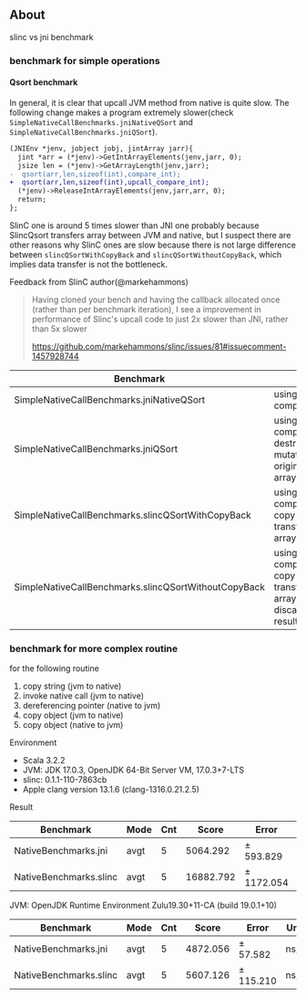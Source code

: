 ## About


slinc vs jni benchmark


### benchmark for simple operations

#### Qsort benchmark

In general, it is clear that upcall JVM method from native is quite slow.
The following change makes a program extremely slower(check `SimpleNativeCallBenchmarks.jniNativeQSort` and `SimpleNativeCallBenchmarks.jniQSort`).

```diff
(JNIEnv *jenv, jobject jobj, jintArray jarr){
  jint *arr = (*jenv)->GetIntArrayElements(jenv,jarr, 0);
  jsize len = (*jenv)->GetArrayLength(jenv,jarr);
-  qsort(arr,len,sizeof(int),compare_int);
+  qsort(arr,len,sizeof(int),upcall_compare_int);
  (*jenv)->ReleaseIntArrayElements(jenv,jarr,arr, 0);
  return;
};
```

SlinC one is around 5 times slower than JNI one probably because SlincQsort transfers array between JVM and native, but I suspect there are other reasons why SlinC ones are slow because there is not large difference between `slincQSortWithCopyBack` and `slincQSortWithoutCopyBack`, which implies data transfer is not the bottleneck.

Feedback from SlinC author(@markehammons)

> Having cloned your bench and having the callback allocated once (rather than per benchmark iteration), I see a improvement in performance of Slinc's upcall code to just 2x slower than JNI, rather than 5x slower
>
> https://github.com/markehammons/slinc/issues/81#issuecomment-1457928744

| Benchmark                                            || Mode | Cnt | Score       | Error        |Units |
| ---------------------------------------------------- | ---|---- | --- | ----------- | ------------ | ----- |
| SimpleNativeCallBenchmarks.jniNativeQSort            |using native comparator|avgt | 5   | 4113.280    | ±    184.594 | ns/op |
| SimpleNativeCallBenchmarks.jniQSort                  |using upcall comparator, destructively mutate original array|avgt | 5   | 281968.369  | ±   4070.398 | ns/op |
| SimpleNativeCallBenchmarks.slincQSortWithCopyBack    |using upcall comparator, copy and transfer array| avgt | 5   | 1609949.152 | ± 429499.499 | ns/op |
| SimpleNativeCallBenchmarks.slincQSortWithoutCopyBack | using upcall comparator, copy and transfer array, discarding result|avgt | 5   | 1574451.526 | ± 378398.468 | ns/op |

### benchmark for more complex routine
 for the following routine

1. copy string (jvm to native)
2. invoke native call (jvm to native)
3. dereferencing pointer (native to jvm)
4. copy object (jvm to native)
5. copy object (native to jvm)

Environment

- Scala 3.2.2
- JVM: JDK 17.0.3, OpenJDK 64-Bit Server VM, 17.0.3+7-LTS
- slinc: 0.1.1-110-7863cb
- Apple clang version 13.1.6 (clang-1316.0.21.2.5)

Result

| Benchmark              | Mode | Cnt | Score     | Error      | Units |
| ---------------------- | ---- | --- | --------- | ---------- | ----- |
| NativeBenchmarks.jni   | avgt | 5   | 5064.292  | ±  593.829 | ns/op |
| NativeBenchmarks.slinc | avgt | 5   | 16882.792 | ± 1172.054 | ns/op |



JVM: OpenJDK Runtime Environment Zulu19.30+11-CA (build 19.0.1+10)

|Benchmark     |          Mode  |Cnt|     Score|     Error|  Units|
|---|---|---|---|---|---|
|NativeBenchmarks.jni|    avgt|    5|  4872.056 |±  57.582|  ns/op|
|NativeBenchmarks.slinc | avgt   | 5 | 5607.126 |± 115.210  |ns/op|



